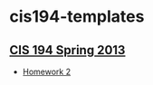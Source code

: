 # cis194-templates

## [CIS 194 Spring 2013][cis194]

- [Homework 2][hw2]


[cis194]: http://www.seas.upenn.edu/~cis194/spring13/
[hw2]: http://www.cis.upenn.edu/~cis194/spring13/hw/02-ADTs.pdf
